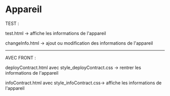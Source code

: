 # Appareil

TEST :

test.html -> affiche les informations de l'appareil 

changeInfo.html -> ajout ou modification des informations de l'appareil

--------------------------------------------------------------------------

AVEC FRONT :

deployContract.html avec style_deployContract.css -> rentrer les informations de l'appareil

infoContract.html avec style_infoContract.css-> affiche les informations de l'appareil


